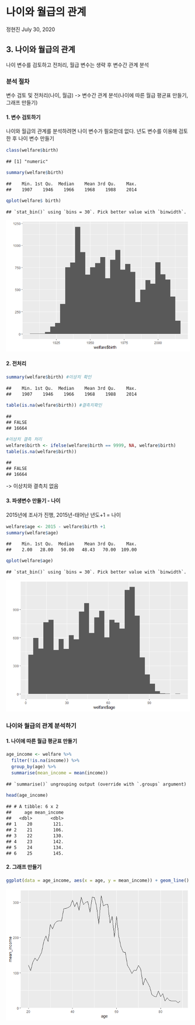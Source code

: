 나이와 월급의 관계
================
정현진
July 30, 2020

## 3\. 나이와 월급의 관계

나이 변수를 검토하고 전처리, 월급 변수는 생략 후 변수간 관계 분석

### 분석 절차

변수 검토 및 전처리(나이, 월급) -\> 변수간 관계 분석(나이에 따른 월급 평균표 만들기, 그래프 만들기)

#### 1\. 변수 검토하기

나이와 월급의 관계를 분석하려면 나이 변수가 필요한데 없다. 년도 변수를 이용해 검토한 후 나이 변수 만들기

``` r
class(welfare$birth)
```

    ## [1] "numeric"

``` r
summary(welfare$birth)
```

    ##    Min. 1st Qu.  Median    Mean 3rd Qu.    Max. 
    ##    1907    1946    1966    1968    1988    2014

``` r
qplot(welfare$ birth)
```

    ## `stat_bin()` using `bins = 30`. Pick better value with `binwidth`.

![](welfare03_files/figure-gfm/unnamed-chunk-2-1.png)<!-- -->

#### 2\. 전처리

``` r
summary(welfare$birth) #이상치 확인
```

    ##    Min. 1st Qu.  Median    Mean 3rd Qu.    Max. 
    ##    1907    1946    1966    1968    1988    2014

``` r
table(is.na(welfare$birth)) #결측치확인
```

    ## 
    ## FALSE 
    ## 16664

``` r
#이상치 결측 처리
welfare$birth <- ifelse(welfare$birth == 9999, NA, welfare$birth)
table(is.na(welfare$birth))
```

    ## 
    ## FALSE 
    ## 16664

\-\> 이상치와 결측치 없음

#### 3\. 파생변수 만들기 - 나이

2015년에 조사가 진행, 2015년-태어난 년도+1 = 나이

``` r
welfare$age <- 2015 - welfare$birth +1
summary(welfare$age)
```

    ##    Min. 1st Qu.  Median    Mean 3rd Qu.    Max. 
    ##    2.00   28.00   50.00   48.43   70.00  109.00

``` r
qplot(welfare$age)
```

    ## `stat_bin()` using `bins = 30`. Pick better value with `binwidth`.

![](welfare03_files/figure-gfm/unnamed-chunk-4-1.png)<!-- -->

### 나이와 월급의 관계 분석하기

#### 1\. 나이에 따른 월급 평균표 만들기

``` r
age_income <- welfare %>% 
  filter(!is.na(income)) %>% 
  group_by(age) %>% 
  summarise(mean_income = mean(income))
```

    ## `summarise()` ungrouping output (override with `.groups` argument)

``` r
head(age_income)
```

    ## # A tibble: 6 x 2
    ##     age mean_income
    ##   <dbl>       <dbl>
    ## 1    20        121.
    ## 2    21        106.
    ## 3    22        130.
    ## 4    23        142.
    ## 5    24        134.
    ## 6    25        145.

#### 2\. 그래프 만들기

``` r
ggplot(data = age_income, aes(x = age, y = mean_income)) + geom_line()
```

![](welfare03_files/figure-gfm/unnamed-chunk-6-1.png)<!-- -->
